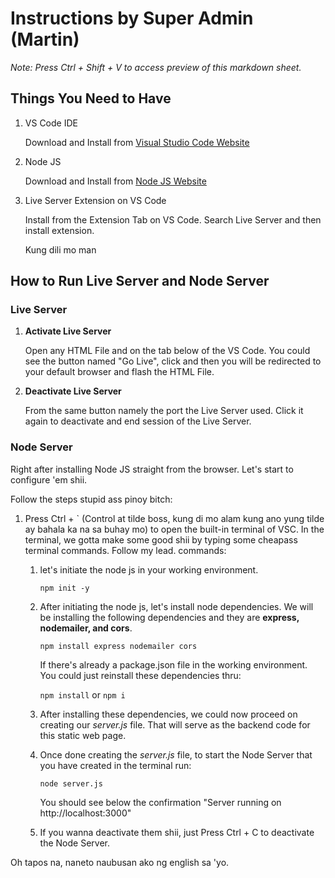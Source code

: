 # Instructions by Super Admin (Martin)
*Note: Press Ctrl + Shift + V to access preview of this markdown sheet.*
## Things You Need to Have
1. VS Code IDE

    Download and Install from [Visual Studio Code Website](https://code.visualstudio.com/download)
2. Node JS
    
    Download and Install from [Node JS Website](https://nodejs.org/en/download/)
3. Live Server Extension on VS Code
   
   Install from the Extension Tab on VS Code. Search Live Server and then install extension.

   Kung dili mo man 

## How to Run Live Server and Node Server
### Live Server
1. **Activate Live Server**

    Open any HTML File and on the tab below of the VS Code. You could see the button named "Go Live", click and then you will be redirected to your default browser and flash the HTML File.

2. **Deactivate Live Server**

    From the same button namely the port the Live Server used. Click it again to deactivate and end session of the Live Server.

### Node Server
Right after installing Node JS straight from the browser. Let's start to configure 'em shii.

Follow the steps stupid ass pinoy bitch:
1. Press Ctrl + ` (Control at tilde boss, kung di mo alam kung ano yung tilde ay bahala ka na sa buhay mo) to open the built-in terminal of VSC. In the terminal, we gotta make some good shii by typing some cheapass terminal commands. Follow my lead.
    commands:
    
    1. let's initiate the node js in your working environment.
    
        ```npm init -y```

    2. After initiating the node js, let's install node dependencies. We will be installing the following dependencies and they are **express, nodemailer, and cors**.

        ```npm install express nodemailer cors```

        If there's already a package.json file in the working environment. You could just reinstall these dependencies thru:
            
        ```npm install``` or ```npm i```

    3. After installing these dependencies, we could now proceed on creating our *server.js* file. That will serve as the backend code for this static web page.

    4. Once done creating the *server.js* file, to start the Node Server that you have created in the terminal run:

        ```node server.js```

        You should see below the confirmation "Server running on http://localhost:3000"
    
    5. If you wanna deactivate them shii, just Press Ctrl + C to deactivate the Node Server.

Oh tapos na, naneto naubusan ako ng english sa 'yo.
    
